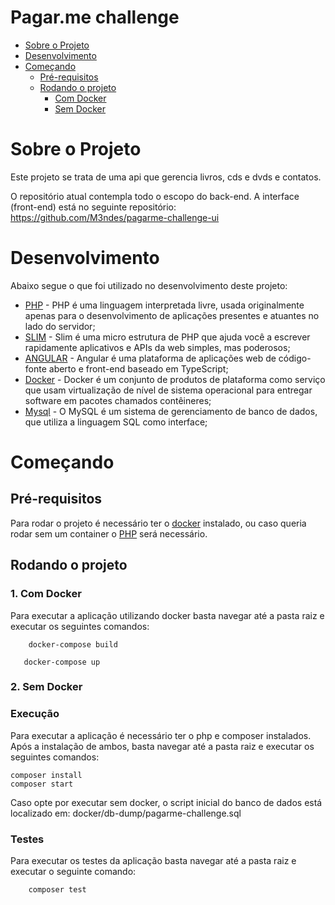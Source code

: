 

<!-- TABLE OF CONTENTS -->

# Pagar.me challenge

- [Sobre o Projeto](#sobre-o-projeto)
- [Desenvolvimento](#desenvolvimento)
- [Começando](#começando)
  - [Pré-requisitos](#pr%C3%A9-requisitos)
  - [Rodando o projeto](#rodando-o-projeto)
      - [Com Docker](#com-docker)
      - [Sem Docker](#sem-docker)

<!-- ABOUT THE PROJECT -->

# Sobre o Projeto

Este projeto se trata de uma api que gerencia livros, cds e dvds e contatos.

O repositório atual contempla todo o escopo do back-end.
A interface (front-end) está no seguinte repositório: https://github.com/M3ndes/pagarme-challenge-ui


# Desenvolvimento

Abaixo segue o que foi utilizado no desenvolvimento deste projeto:

- [PHP](https://www.php.net/) - PHP é uma linguagem interpretada livre, usada originalmente apenas para o desenvolvimento de aplicações presentes e atuantes no lado do servidor;
- [SLIM](https://www.slimframework.com/) - Slim é uma micro estrutura de PHP que ajuda você a escrever rapidamente aplicativos e APIs da web simples, mas poderosos;
- [ANGULAR](http://angular.io/) - Angular é uma plataforma de aplicações web de código-fonte aberto e front-end baseado em TypeScript;
- [Docker](https://www.docker.com/) - Docker é um conjunto de produtos de plataforma como serviço que usam virtualização de nível de sistema operacional para entregar software em pacotes chamados contêineres;
- [Mysql](https://www.mysql.com/) - O MySQL é um sistema de gerenciamento de banco de dados, que utiliza a linguagem SQL como interface;

<!-- GETTING STARTED -->

# Começando

## Pré-requisitos
Para rodar o projeto é necessário ter o [docker](https://www.docker.com/) instalado, ou caso queria rodar sem um container o [PHP](https://www.php.net/) será necessário.

## Rodando o projeto
### 1. Com Docker
Para executar a aplicação utilizando docker basta navegar até a pasta raiz e executar os seguintes comandos:

```shell=
    docker-compose build
```

```shell=
   docker-compose up

```

### 2. Sem Docker

### Execução
Para executar a aplicação é necessário ter o php e composer instalados. Após a instalação de ambos, basta navegar até a pasta raiz e executar os seguintes comandos:

```shell=
composer install
composer start
```
Caso opte por executar sem docker, o script inicial do banco de dados está localizado em: docker/db-dump/pagarme-challenge.sql

### Testes
Para executar os testes da aplicação basta navegar até a pasta raiz e executar o seguinte comando:

```shell=
    composer test
```

    
